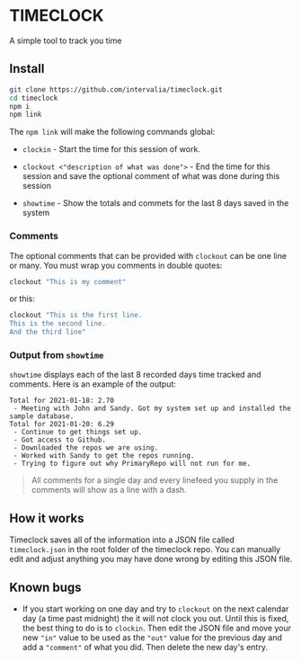 # TIMECLOCK

A simple tool to track you time

## Install

```bash
git clone https://github.com/intervalia/timeclock.git
cd timeclock
npm i
npm link
```

The `npm link` will make the following commands global:

* `clockin` - Start the time for this session of work.

* `clockout <"description of what was done">` - End the time for this session and save the optional comment of what was done during this session

* `showtime` - Show the totals and commets for the last 8 days saved in the system

### Comments

The optional comments that can be provided with `clockout` can be one line or many. You must wrap you comments in double quotes:
```bash
clockout "This is my comment"
```

or this:

```bash
clockout "This is the first line.
This is the second line.
And the third line"
```

### Output from `showtime`

`showtime` displays each of the last 8 recorded days time tracked and comments. Here is an example of the output:

```
Total for 2021-01-18: 2.70
 - Meeting with John and Sandy. Got my system set up and installed the sample database.
Total for 2021-01-20: 6.29
 - Continue to get things set up.
 - Got access to Github.
 - Downloaded the repos we are using.
 - Worked with Sandy to get the repos running.
 - Trying to figure out why PrimaryRepo will not run for me.
```

> All comments for a single day and every linefeed you supply in the comments will show as a line with a dash.

## How it works

Timeclock saves all of the information into a JSON file called `timeclock.json` in the root folder of the timeclock repo. You can manually edit and adjust anything you may have done wrong by editing this JSON file.

## Known bugs

* If you start working on one day and try to `clockout` on the next calendar day (a time past midnight) the it will not clock you out. Until this is fixed, the best thing to do is to `clockin`. Then edit the JSON file and move your new `"in"` value to be used as the `"out"` value for the previous day and add a `"comment"` of what you did. Then delete the new day's entry.